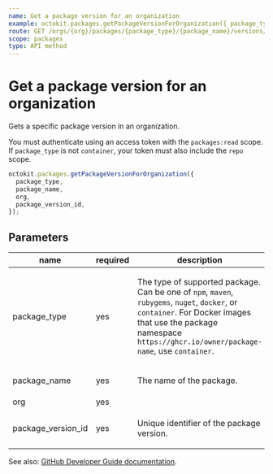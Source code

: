 ```yaml
---
name: Get a package version for an organization
example: octokit.packages.getPackageVersionForOrganization({ package_type, package_name, org, package_version_id })
route: GET /orgs/{org}/packages/{package_type}/{package_name}/versions/{package_version_id}
scope: packages
type: API method
---
```


# Get a package version for an organization

Gets a specific package version in an organization.

You must authenticate using an access token with the `packages:read` scope.
If `package_type` is not `container`, your token must also include the `repo` scope.

```js
octokit.packages.getPackageVersionForOrganization({
  package_type,
  package_name,
  org,
  package_version_id,
});
```

## Parameters

<table>
  <thead>
    <tr>
      <th>name</th>
      <th>required</th>
      <th>description</th>
    </tr>
  </thead>
  <tbody>
    <tr><td>package_type</td><td>yes</td><td>

The type of supported package. Can be one of `npm`, `maven`, `rubygems`, `nuget`, `docker`, or `container`. For Docker images that use the package namespace `https://ghcr.io/owner/package-name`, use `container`.

</td></tr>
<tr><td>package_name</td><td>yes</td><td>

The name of the package.

</td></tr>
<tr><td>org</td><td>yes</td><td>

</td></tr>
<tr><td>package_version_id</td><td>yes</td><td>

Unique identifier of the package version.

</td></tr>
  </tbody>
</table>

See also: [GitHub Developer Guide documentation](https://docs.github.com/rest/reference/packages#get-a-package-version-for-an-organization).
